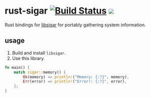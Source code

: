 # rust-sigar [![Build Status](https://travis-ci.org/xoebus/rust-sigar.svg?branch=master)](https://travis-ci.org/xoebus/rust-sigar) [![](https://meritbadge.herokuapp.com/sigar)](https://crates.io/crates/sigar)

Rust bindings for [libsigar][libsigar] for portably gathering system information.

[libsigar]: https://github.com/hyperic/sigar

## usage

1. Build and install `libsigar`.
2. Use this library.

``` rust
fn main() {
    match sigar::memory() {
        Ok(memory) => println!("Memory: {:?}", memory),
        Err(error) => println!("Error!: {:?}", error),
    };
}
```
